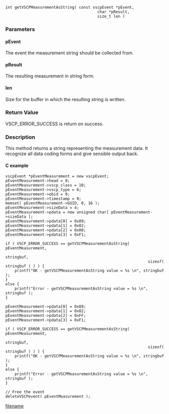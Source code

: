 

```clike
int getVSCPMeasurementAsString( const vscpEvent *pEvent, 
                                        char *pResult, 
                                        size_t len )
```

### Parameters

#### pEvent
The event the measurement string should be collected from.

#### pResult
The resulting measurement in string form.

#### len
Size for the buffer in which the resulting string is written.

### Return Value
VSCP_ERROR_SUCCESS is return on success. 

### Description
This method returns a string representing the measurement data. It recognize all data coding forms and give sensible output back. 

#### C example

```clike
vscpEvent *pEventMeasurement = new vscpEvent;
pEventMeasurement->head = 0;
pEventMeasurement->vscp_class = 10;
pEventMeasurement->vscp_type = 6;
pEventMeasurement->obid = 0;
pEventMeasurement->timestamp = 0;
memset( pEventMeasurement->GUID, 0, 16 );
pEventMeasurement->sizeData = 4;
pEventMeasurement->pdata = new unsigned char[ pEventMeasurement->sizeData ];
pEventMeasurement->pdata[0] = 0x89;
pEventMeasurement->pdata[1] = 0x02;
pEventMeasurement->pdata[2] = 0x00;
pEventMeasurement->pdata[3] = 0xF1;
 
if ( VSCP_ERROR_SUCCESS == getVSCPMeasurementAsString( pEventMeasurement, 
                                                              stringbuf, 
                                                              sizeof( stringbuf ) ) ) {
    printf("OK - getVSCPMeasurementAsString value = %s \n", stringbuf );
}
else {
    printf("Error - getVSCPMeasurementAsString value = %s \n", stringbuf );
}
 
pEventMeasurement->pdata[0] = 0x89;
pEventMeasurement->pdata[1] = 0x02;
pEventMeasurement->pdata[2] = 0xFF;
pEventMeasurement->pdata[3] = 0xF1;
 
if ( VSCP_ERROR_SUCCESS == getVSCPMeasurementAsString( pEventMeasurement, 
                                                              stringbuf, 
                                                              sizeof( stringbuf ) ) ) {
    printf("OK - getVSCPMeasurementAsString value = %s \n", stringbuf );
}
else {
    printf("Error - getVSCPMeasurementAsString value = %s \n", stringbuf );
}
 
// Free the event
deleteVSCPevent( pEventMeasurement );
```



[filename](./bottom_copyright.md ':include')